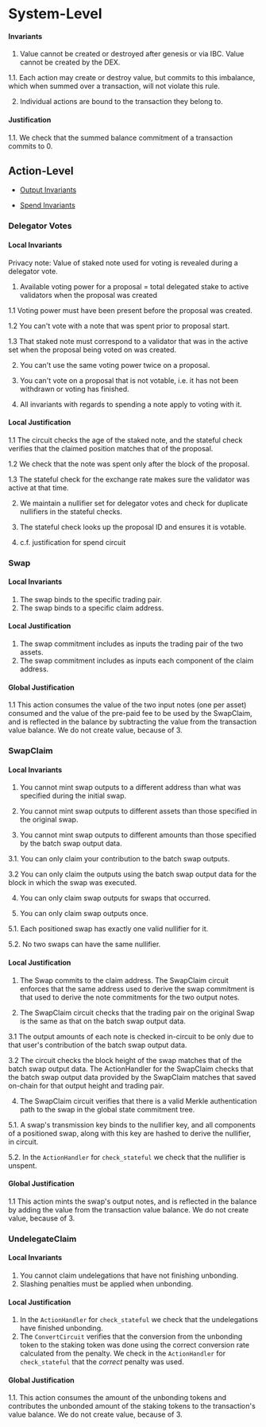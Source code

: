 
# System-Level

#### Invariants

1. Value cannot be created or destroyed after genesis or via IBC. Value cannot be created by the DEX.

1.1. Each action may create or destroy value, but commits to this imbalance, which when summed over a transaction, will not violate this rule.

2. Individual actions are bound to the transaction they belong to.

#### Justification

1.1. We check that the summed balance commitment of a transaction commits to 0.

## Action-Level

* [Output Invariants](../shielded_pool/action/output.md)

* [Spend Invariants](../shielded_pool/action/spend.md)

### Delegator Votes

#### Local Invariants

Privacy note: Value of staked note used for voting is revealed during a delegator vote.

1. Available voting power for a proposal = total delegated stake to active validators when the proposal was created

1.1 Voting power must have been present before the proposal was created.

1.2 You can't vote with a note that was spent prior to proposal start.

1.3 That staked note must correspond to a validator that was in the active set when the
proposal being voted on was created.

2. You can't use the same voting power twice on a proposal.

3. You can't vote on a proposal that is not votable, i.e. it has not been withdrawn or voting has finished.

4. All invariants with regards to spending a note apply to voting with it.

#### Local Justification

1.1 The circuit checks the age of the staked note, and the stateful check verifies that the claimed position matches that of the proposal.

1.2 We check that the note was spent only after the block of the proposal.

1.3 The stateful check for the exchange rate makes sure the validator was active at that time.

2. We maintain a nullifier set for delegator votes and check for duplicate nullifiers in the stateful checks.

3. The stateful check looks up the proposal ID and ensures it is votable.

4. c.f. justification for spend circuit

### Swap

#### Local Invariants

1. The swap binds to the specific trading pair.
2. The swap binds to a specific claim address.

#### Local Justification

1. The swap commitment includes as inputs the trading pair of the two assets.
2. The swap commitment includes as inputs each component of the claim address.

#### Global Justification

1.1 This action consumes the value of the two input notes (one per asset) consumed and the value of the pre-paid fee to be used by the SwapClaim, and is reflected in the balance by subtracting the value from the transaction value balance. We do not create value, because of 3.

### SwapClaim

#### Local Invariants

1. You cannot mint swap outputs to a different address than what was specified during the initial swap.

2. You cannot mint swap outputs to different assets than those specified in the original swap.

3. You cannot mint swap outputs to different amounts than those specified by the batch swap output data.

3.1. You can only claim your contribution to the batch swap outputs.

3.2 You can only claim the outputs using the batch swap output data for the block in which the swap was executed.

4. You can only claim swap outputs for swaps that occurred.

5. You can only claim swap outputs once.

5.1. Each positioned swap has exactly one valid nullifier for it.

5.2. No two swaps can have the same nullifier.

#### Local Justification

1. The Swap commits to the claim address. The SwapClaim circuit enforces that the same address used to derive the swap commitment is that used to derive the note commitments for the two output notes.

2. The SwapClaim circuit checks that the trading pair on the original Swap is the same as that on the batch swap output data.

3.1 The output amounts of each note is checked in-circuit to be only due to that user's contribution of the batch swap output data.

3.2 The circuit checks the block height of the swap matches that of the batch swap output data. The ActionHandler for the SwapClaim checks that the batch swap output data provided by the SwapClaim matches that saved on-chain for that output height and trading pair.

4. The SwapClaim circuit verifies that there is a valid Merkle authentication path to the swap in the global state commitment tree.

5.1. A swap's transmission key binds to the nullifier key, and all components of a positioned swap, along with this key are hashed to derive the nullifier, in circuit.

5.2. In the `ActionHandler` for `check_stateful` we check that the nullifier is unspent.

#### Global Justification

1.1 This action mints the swap's output notes, and is reflected in the balance by adding the value from the transaction value balance. We do not create value, because of 3.

### UndelegateClaim

#### Local Invariants

1. You cannot claim undelegations that have not finishing unbonding.
2. Slashing penalties must be applied when unbonding.

#### Local Justification

1. In the `ActionHandler` for `check_stateful` we check that the undelegations have finished unbonding.
2. The `ConvertCircuit` verifies that the conversion from the unbonding token to the staking token was done using the correct conversion rate calculated from the penalty. We check in the `ActionHandler` for `check_stateful` that the _correct_ penalty was used.

#### Global Justification

1.1. This action consumes the amount of the unbonding tokens and contributes the unbonded amount of the staking tokens to the transaction's value balance. We do not create value, because of 3.
